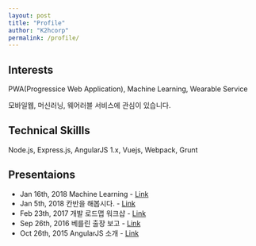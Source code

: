 ```yaml
---
layout: post
title: "Profile"
author: "K2hcorp"
permalink: /profile/
---
```


## Interests
PWA(Progressice Web Application), Machine Learning, Wearable Service

모바일웹, 머신러닝, 웨어러블 서비스에 관심이 있습니다.


## Technical Skillls
Node.js, Express.js, AngularJS 1.x, Vuejs, Webpack, Grunt

## Presentaions
- Jan 16th, 2018 Machine Learning - [Link](https://slides.com/ryan-kim-kihwan/deck-1-2-4)
- Jan 5th, 2018 칸반을 해봅시다. - [Link](https://slides.com/ryan-kim-kihwan/deck-1-3)
- Feb 23th, 2017 개발 로드맵 워크샵 - [Link](https://slides.com/ryan-kim-kihwan/deck-1-2)
- Sep 26th, 2016 베를린 출장 보고 - [Link](https://slides.com/ryan-kim-kihwan/deck-1)
- Oct 26th, 2015 AngularJS 소개 - [Link](https://slides.com/ryan-kim-kihwan/deck)








